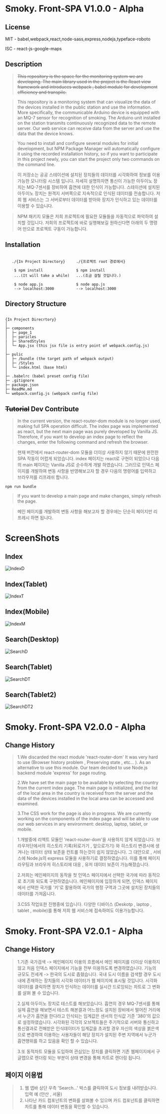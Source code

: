 Smoky. Front-SPA V1.0.0 - Alpha
===============================

License
-------

MIT - babel,webpack,react,node-sass,express,nodejs,typeface-roboto

ISC - react-js-google-maps


Description
-----------

>~~This repository is the space for the monitoring system we are developing. The main library used in the project is the React view framework and introduces webpack , babel module for development efficiency and transpile.~~

>This repository is a monitoring system that can visualize the data of the devices installed in the public station and use the information. More specifically, the communicable Arduino device is equipped with an MQ-7 sensor for recognition of smoking. The Arduino unit installed on the station transmits continuously recognized data to the remote server. Our web service can receive data from the server and use the data that the device knows.
  
>You need to install and configure several modules for initial development, but NPM Package Manager will automatically configure it using the recorded installation history, so if you want to participate in this project newly, you can start the project only two commands on the command line.

>이 저장소는 공공 스테이션에 설치된 장치들의 데이터를 시각화하여 정보를 이용가능한 모니터링 시스템 입니다. 자세히 설명하자면 통신이 가능한 아두이노 장치는 MQ-7센서를 장비하여 흡연에 대한 인식이 가능합니다. 스테이션에 설치된 아두이노 장치는 원격지 서버쪽으로 지속적으로 인식된 데이터를 전송합니다. 저희 웹 서비스는 그 서버로부터 데이터를 받아와 장치가 인식하고 있는 데이터를 이용할 수 있습니다. 

>NPM 패키지 모듈은 저희 프로젝트에 필요한 모듈들을 자동적으로 파악하여 설치할 것입니다. 저희의 프로젝트에 바로 실행해보길 원하신다면 아래의 두 명령어 만으로 프로젝트 구동이 가능합니다.


Installation
------------
~~~

   ./{In Project Directory}     ./{프로젝트 root 경로에서}  

    $ npm install               $ npm install
    ...(It will take a while)   ...(조금 걸릴 것입니다.)

    $ node app.js               $ node app.js
    --> localhost:3000          --> localhost:3000

~~~

Directory Structure
-------------------
```

{In Project Direcrtory}
│
├─ components  
│  ├─ page_1
│  ├─ paricles
|  ├─ SharedStyles
│  └─ App.jsx (this jsx file is entry point of webpack.config.js)
│
├─ pulic  
│  ├─ /bundle (the target path of webpack output)
│  ├─ /Styles
│  └─ index.html (base html)
│
├─ .babelrc (babel preset config file)
├─ .gitignore 
├─ package.json  
├─ ReadMe.md  
└─ webpack.config.js (webpack config file)

```

~~Tutorial~~ Dev Contribute
--------
> In the current version, the react-router-dom module is no longer used, making full SPA operation difficult. The index page was implemented as react, but the next main page was purely developed by Vanilla JS. Therefore, if you want to develop an index page to reflect the changes, enter the following command and refresh the browser.


> 현재 버전에서 react-router-dom 모듈을 더이상 사용하지 않기 때문에 완전한 SPA 작동이 어렵게 되었습니다. index 페이지는 react로 구현이 되었으나 다음의 main 페이지는 Vanilla JS로 순수하게 개발 하였습니다. 그러므로 인덱스 페이지를 개발하여 변동 사항을 반영해보고자 할 경우 다음의 명령어를 입력하고 브라우저를 리프레쉬 합니다.

~~~ 
npm run bundle 
~~~

> If you want to develop a main page and make changes, simply refresh the page.
 
> 메인 페이지를 개발하여 변동 사항을 해보고자 할 경우에는 단순히 페이지만 리프레시 하면 됩니다.


# ScreenShots

## Index 

![IndexD](https://github.com/OSS-MinusZ-Smoky/FrontEnd/blob/master/screenshots/index.PNG?raw=true)

## Index(Tablet) 

![IndexT](https://github.com/OSS-MinusZ-Smoky/FrontEnd/blob/master/screenshots/index_tablet.PNG?raw=true)

## Index(Mobile) 

![IndexM](https://github.com/OSS-MinusZ-Smoky/FrontEnd/blob/master/screenshots/index_mobile.PNG?raw=true)

## Search(Desktop)

![SearchD](https://github.com/OSS-MinusZ-Smoky/FrontEnd/blob/master/screenshots/search_desktop.PNG?raw=true)

## Search(Tablet)

![SearchDT](https://github.com/OSS-MinusZ-Smoky/FrontEnd/blob/master/screenshots/search_tablet.PNG?raw=true)

## Search(Tablet2)

![SearchDT2](https://github.com/OSS-MinusZ-Smoky/FrontEnd/blob/master/screenshots/search_tablet2.PNG?raw=true)


Smoky. Front-SPA V2.0.0 - Alpha
===============================

Change History
--------------

>1.We discarded the react module 'react-router-dom' It was very hard to use (Browser history problem , Preserving state , etc... ). As an alternative to use this module. Our team decided to use Node.js backend module 'express' for page routing.
  
>2.We have set the main page to be available by selecting the country from the current index page. The main page is initialized, and the list of the local area in the country is received from the server and the data of the devices installed in the local area can be accessed and examined.

>3.The CSS work for the page is also in progress. We are currently working on the components of the index page and will be able to use our web services in any environment: desktop, laptop, tablet, or mobile.

>1.개발중에 리액트 모듈인 'react-router-dom'을 사용하지 않게 되었습니다. 브라우저단에서의 히스토리 기록(뒤로가기 , 앞으로가기) 와 히스토리 변경시에 생겨나는 데이터 상태 보존을 컨트롤 하는것이 쉽지 않았습니다. 그 대안으로 , 서비스에 Node.js의 express 모듈을 사용하기로 결정하였습니다. 이를 통해 페이지 라우팅과 브라우저 히스토리에 대응 , 유저 데이터 보존이 가능해졌습니다.

>2.저희는 메인페이지의 동작을 첫 인덱스 페이지에서 선택한 국가에 따라 동적으로 초기화 되도록 구현하였습니다. 메인페이지에 입장하게 되면, 인덱스 페이지에서 선택한 국가를 '키'로 활용하여 국가의 행정 구역과 그곳에 설치된 장치들의 데이터를 가져옵니다.

>3.CSS 작업또한 진행중에 있습니다. 다양한 디바이스 (Deskotp , laptop , tablet , mobile)를 통해 저희 웹 서비스에 접속하여도 이용가능합니다.

Smoky. Front-SPA V2.0.1 - Alpha
===============================

Change History
--------------

>1.기존 국가검색 -> 메인페이지 이용의 흐름에서 메인 페이지를 더이상 이용하지 않고 처음 인덱스 페이지에서 기능을 전부 이용하도록 변경하였습니다.
기능의 규모도 전세계 -> 한국의 도시로 좁혔습니다. 국내 도시 이름을 검색할 경우 도시내에 존재하는 장치들의 시각화 데이터가 웹 페이지에 표시될 것입니다.
시각화 데이터를 클릭하면 장치가 인식하는 데이터를 실시간 드로잉되는 차트로 그 변화를 살펴 볼 수 있습니다.

>2.실제 아두이노 장치로 테스트를 해보았습니다. 흡연의 경우 MQ-7센서를 통해 실제 흡연을 해보면서 테스트 해본결과 어느정도 설치된 장비에서 떨어진 거리에서 누군가 흡연을 한다라고 인식되는 임계값은 센서의 인식값 기준 '380'의 값으로 설정하였습니다. 시각화된 각각의 오브젝트들은 주기적으로 서버와 통신하고 통신결과로 전해받은 인식데이터가 임계값을 초과할 경우
자신의 색상을 붉은색으로 변경하여 이용하는 사용자들이 해당 장치가 설치된 주변 지역에서 누군가 흡연행위를 하고 있음을 확인 할 수 있습니다.

>3.또 동적차트 모듈을 도입하여 관심있는 장치를 클릭하면 기존 웹페이지에서 구글맵으로 렌더링 되는 부분이 상태 변경을 통해 차트로 렌더링 됩니다.


페이지 이용법
-----------

>1. 웹 앱바 상단 우측 'Search...' 박스를 클릭하여 도시 정보를 내려받습니다. 입력 예 (안산 , 서울)
>2. 나타난 카드 컴포넌트의 변화를 살펴볼 수 있으며 카드 컴포넌트를 클릭하면 차트를 통해 데이터 변동을 확인할 수 있습니다.
